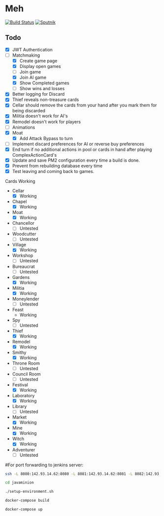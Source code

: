 # Meh

[![Build Status](https://travis-ci.org/nelson54/javaminion.svg?branch=master)](https://travis-ci.org/nelson54/javaminion)
[![Sputnik](https://sputnik.ci/conf/badge)](https://sputnik.ci/app#builds/nelson54/javaminion)

## Todo
- [x] JWT Authentication 
- [ ] Matchmaking
    - [x] Create game page
    - [x] Display open games
    - [ ] Join game
    - [x] Join AI game
    - [x] Show Completed games
    - [ ] Show wins and losses
- [x] Better logging for Discard     
- [x] Thief reveals non-treasure cards
- [x] Cellar should remove the cards from your hand after you mark them for being discarded
- [x] Militia doesn't work for AI's
- [x] Remodel doesn't work for players
- [ ] Animations
- [x] Moat
    - [x] Add Attack Bypass to turn
- [ ] Implement discard preferences for AI or reverse buy preferences   
- [x] End turn if no additional actions in pool or cards in hand after playing ComplexActionCard's
- [x] Update and save PM2 configuration every time a build is done.
- [x] Prevent from rebuilding database every time
- [x] Test leaving and coming back to games.

Cards Working
- Cellar
  - [x] Working
- Chapel
  - [x] Working
- Moat
  - [x] Working
- Chancellor
  - [ ] Untested
- Woodcutter
  - [ ] Untested
- Village
  - [x] Working
- Workshop
  - [ ] Untested
- Bureaucrat
  - [ ] Untested
- Gardens
  - [x] Working
- Militia
  - [x] Working
- Moneylender
  - [ ] Untested
- Feast
  - Working
- Spy
  - [ ] Untested
- Thief
  - [x] Working
- Remodel
  - [x] Working
- Smithy
  - [x] Working
- Throne Room
  - [ ] Untested
- Council Room
  - [ ] Untested 
- Festival
  - [x] Working
- Laboratory
  - [x] Working
- Library
  - [ ] Untested
- Market
  - [x] Working
- Mine
  - [x] Working
- Witch
  - [x] Working
- Adventurer
  - [ ] Untested

#For port forwarding to jenkins server:
```bash
ssh -L 8080:142.93.14.62:8080 -L 8081:142.93.14.62:8081 -L 8082:142.93.14.62:8082 root@142.93.14.62
```


```bash
cd javaminion

./setup-environment.sh

docker-compose build

docker-compose up

```